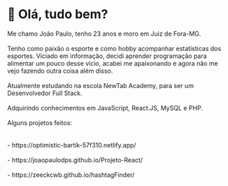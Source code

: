 <h1>👋 Olá, tudo bem?</h1>
Me chamo João Paulo, tenho 23 anos e moro em Juiz de Fora-MG.<br><br>
Tenho como paixão o esporte e como hobby acompanhar estatísticas dos esportes. Viciado em informação, decidi aprender programação para alimentar um pouco desse vício, acabei me apaixonando e agora não me vejo fazendo outra coisa além disso. <br><br>
Atualmente estudando na escola NewTab Academy, para ser um Desenvolvedor Full Stack.<br><br>
Adquirindo conhecimentos em JavaScript, React.JS, MySQL e PHP.<br><br>
Alguns projetos feitos:<br><br><br>
- https://optimistic-bartik-57f310.netlify.app/ <br><br>
- https://joaopaulodps.github.io/Projeto-React/ <br><br>
- https://zeeckcwb.github.io/hashtagFinder/

<!---
joaopaulodps/joaopaulodps is a ✨ special ✨ repository because its `README.md` (this file) appears on your GitHub profile.
You can click the Preview link to take a look at your changes.
--->
